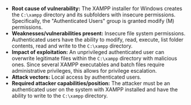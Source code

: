 - **Root cause of vulnerability:** The XAMPP installer for Windows creates the `C:\xampp` directory and its subfolders with insecure permissions. Specifically, the "Authenticated Users" group is granted modify (M) permissions.
- **Weaknesses/vulnerabilities present:** Insecure file system permissions. Authenticated users have the ability to modify, read, execute, list folder contents, read and write to the `C:\xampp` directory.
- **Impact of exploitation:** An unprivileged authenticated user can overwrite legitimate files within the `C:\xampp` directory with malicious ones. Since several XAMPP executables and batch files require administrative privileges, this allows for privilege escalation.
- **Attack vectors:** Local access by authenticated users.
- **Required attacker capabilities/position:** The attacker must be an authenticated user on the system with XAMPP installed and have the ability to write to the `C:\xampp` directory.